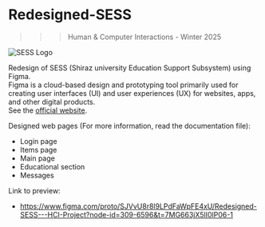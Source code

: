 # Redesigned-SESS
>>> Human & Computer Interactions - Winter 2025

![SESS Logo](https://github.com/theMHD-120/RedesignedSESS-HCI-Project/blob/3d679dd827bc7009517dc70d84aaef5ce1b9a33d/images/SESS%20Logo.jpg)

Redesign of SESS (Shiraz university Education Support Subsystem) using Figma. <br />
Figma is a cloud-based design and prototyping tool primarily used for creating user interfaces (UI) and user experiences (UX) for websites, apps, and other digital products. <br />
See the [official website](https://www.figma.com/).


Designed web pages (For more information, read the documentation file):
- Login page
- Items page
- Main page
- Educational section
- Messages


Link to preview:
- https://www.figma.com/proto/SJVvU8r8l9LPdFaWpFE4xU/Redesigned-SESS---HCI-Project?node-id=309-6596&t=7MG663jX5lI0lP06-1

